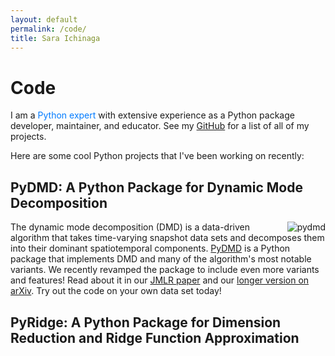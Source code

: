 ```yaml
---
layout: default
permalink: /code/
title: Sara Ichinaga
---
```


# Code

I am a <span style="color: #007bff;">Python expert</span> with extensive experience as a Python package developer, maintainer, and educator. See my [GitHub](https://github.com/sichinaga/) for a list of all of my projects.

Here are some cool Python projects that I've been working on recently:

## PyDMD: A Python Package for Dynamic Mode Decomposition

<img align="right" src="https://sichinaga.github.io/files/logo_PyDMD.png" alt="pydmd" class="small-right-image"/>

The dynamic mode decomposition (DMD) is a data-driven algorithm that takes time-varying snapshot data sets and decomposes them into their dominant spatiotemporal components. [PyDMD](https://github.com/PyDMD/PyDMD) is a Python package that implements DMD and many of the algorithm's most notable variants. We recently revamped the package to include even more variants and features! Read about it in our [JMLR paper](http://jmlr.org/papers/v25/24-0739.html) and our [longer version on arXiv](https://arxiv.org/abs/2402.07463). Try out the code on your own data set today!

## PyRidge: A Python Package for Dimension Reduction and Ridge Function Approximation